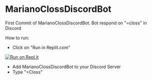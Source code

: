 # MarianoClossDiscordBot


First Commit of MarianoClossDiscordBot. Bot respond on "=closs" in Discord


How to run:
  - Click on "Run in Replit.com"

[![Run on Repl.it](https://repl.it/badge/github/fgonz931/MarianoClossDiscordBot)](https://repl.it/github/fgonz931/MarianoClossDiscordBot)

  - Add MarianoClossDiscordBot to your Discord Server 
  - Type "=Closs"
